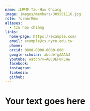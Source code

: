 ```yaml
---
name: 江梓豪 Tzu-Hao Chiang 
image: images/members/309551116.jpg 
role: formerMem
aliases:
  - tzu hao chiang
links:
  home-page: https://example.com/
  email: example@cs.nycu.edu.tw
  phone: 
  orcid: 0000-0000-0000-000
  google-scholar: abcdefgAAAAJ
  youtube: watch?v=ABCDEF0FLWw
  facebook:
  instagram:
  linkedin:
  github:
---
```

# Your text goes here
